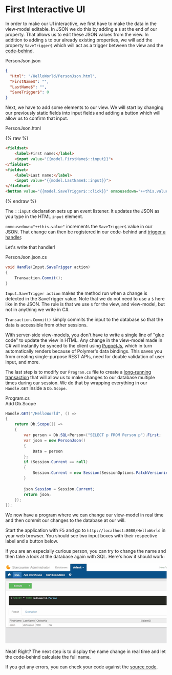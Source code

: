 # First Interactive UI

In order to make our UI interactive, we first have to make the data in the view-model editable. In JSON we do this by adding a `$` at the end of our property. That allows us to edit these JSON values from the view. In addition to adding `$` to our already existing properties, we will add the property `SaveTrigger$` which will act as a trigger between the view and the [code-behind](/guides/typed-json/code-behind/).

<div class="code-name">PersonJson.json</div>

```json
{
  "Html": "/HelloWorld/PersonJson.html",
  "FirstName$": "",
  "LastName$": "",
  "SaveTrigger$": 0
}
```

Next, we have to add some elements to our view. We will start by changing our previously static fields into input fields and adding a button which will allow us to confirm that input.

<div class="code-name">PersonJson.html</div>

{% raw %}
```html
<fieldset>
    <label>First name:</label>
    <input value="{{model.FirstName$::input}}">
</fieldset>
<fieldset>
    <label>Last name:</label>
    <input value="{{model.LastName$::input}}">
</fieldset>
<button value="{{model.SaveTrigger$::click}}" onmousedown="++this.value">Save</button>
```
{% endraw %}

The `::input` declaration sets up an event listener. It updates the JSON as you type in the HTML `input` element.

`onmousedown="++this.value"` increments the `SaveTrigger$` value in our JSON. That change can then be registered in our code-behind and [trigger a handler](/guides/typed-json/code-behind/#handling-input-events).

Let's write that handler!

<div class="code-name">PersonJson.json.cs</div>

```cs
void Handle(Input.SaveTrigger action)
{
    Transaction.Commit();
}
```
`Input.SaveTrigger action` makes the method run when a change is detected in the SaveTrigger value. Note that we do not need to use a `$` here like in the JSON. The rule is that we use `$` for the view, and view-model, but not in anything we write in C#.

`Transaction.Commit()` simply commits the input to the database so that the data is accessible from other sessions.

With server-side view-models, you don't have to write a single line of "glue code" to update the view in HTML. Any change in the view-model made in C# will instantly be synced to the client using [PuppetJs](/guides/web-apps/puppet/), which in turn automatically renders because of Polymer's data bindings. This saves you from creating single-purpose REST APIs, need for double validation of user input, and more.

The last step is to modify our `Program.cs` file to create a [long-running transaction](/guides/transactions/long-running-transactions/) that will allow us to make changes to our database multiple times during our session. We do that by wrapping everything in our `Handle.GET` inside a `Db.Scope`.

<div class="code-name">Program.cs</div><div class="code-name code-title">Add Db.Scope</div>

```cs
Handle.GET("/HelloWorld", () =>
{
    return Db.Scope(() =>
    {
        var person = Db.SQL<Person>("SELECT p FROM Person p").First;
        var json = new PersonJson()
        {
            Data = person
        };
        if (Session.Current == null)
        {
            Session.Current = new Session(SessionOptions.PatchVersioning);
        }

        json.Session = Session.Current;
        return json;
    });
});
```
We now have a program where we can change our view-model in real time and then commit our changes to the database at our will.

<section class="see-yourself">Start the application with <kbd>F5</kbd> and go to <code>http://localhost:8080/HelloWorld</code> in your web browser. You should see two input boxes with their respective label and a button below.</section>

If you are an especially curious person, you can try to change the name and then take a look at the database again with SQL. Here's how it should work:

![part 3 gif](/assets/page3resized.gif)

Neat! Right? The next step is to display the name change in real time and let the code-behind calculate the full name.

If you get any errors, you can check your code against the [source code](https://github.com/StarcounterApps/HelloWorld/commit/f91dbaca04e4290e8a6b4f79a26da98b99f2b273).
